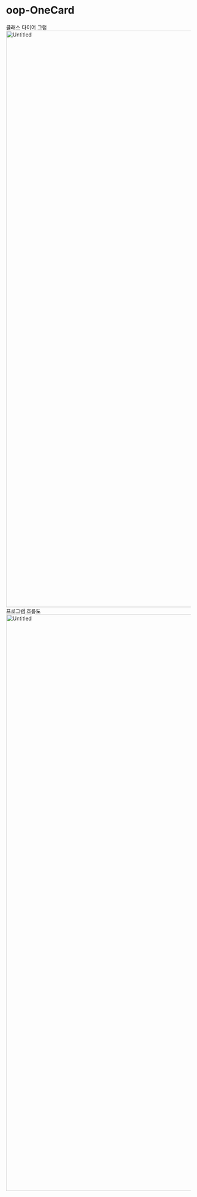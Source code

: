 # oop-OneCard
클래스 다이어 그램
<img width="1568" alt="Untitled" src="https://github.com/heem6woo/oop-OneCard/assets/70792329/02d0766f-6269-436c-86a3-7c719720ab8a">
<br>
프로그램 흐름도
<img width="1568" alt="Untitled" src="https://github.com/heem6woo/oop-OneCard/assets/70792329/02d0766f-6269-436c-86a3-7c719720ab8a"><br>


